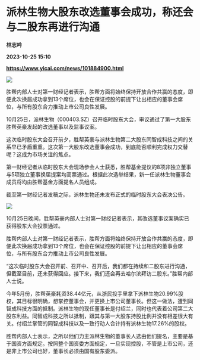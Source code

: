 # 派林生物大股东改选董事会成功，称还会与二股东再进行沟通
**林志吟**

**2023-10-25 15:10**

**https://www.yicai.com/news/101884900.html**

![](https://imgcdn.yicai.com/uppics/slides/2023/10/b7447edfc84016df68882c2a576e5e9f.jpg)

胜帮内部人士对第一财经记者表示，胜帮方面将始终保持开放合作共赢的态度，即便此次换届成功拿到13个席位，也会在保证控股的前提下让出相应的董事会席位，与所有股东合力推动上市公司良性发展。

10月25日，派林生物（000403.SZ）召开临时股东大会，审议通过了第一大股东胜帮英豪发起的改选董事以及监事议案。

这次临时股东大会召开前夕，胜帮英豪与派林生物第二大股东同智成科技之间的关系早已矛盾重重。这次第一大股东改选董事会成功，到底能否顺利完成权力交替呢？这成为市场关注的焦点。

第一财经记者从临时股东大会现场参会人士获悉，胜帮基金提议的8项非独立董事与5项独立董事换届提案均高票通过。根据此次选举结果，新一任派林生物董事会成员将均由胜帮基金方面提名人员组成。

截至第一财经记者发稿之际，派林生物还未发布正式的临时股东大会表决公告。

![](https://imgcdn.yicai.com/uppics/images/2023/10/a8545abc7d3f2f590de638124feda941.jpg)

10月25日晚间，胜帮英豪内部人士对第一财经记者表示，其改选董事议案确实已获得股东大会投票通过。

胜帮内部人士对第一财经记者表示，胜帮方面将始终保持开放合作共赢的态度，即便此次换届成功拿到13个席位，也会在保证控股的前提下让出相应的董事会席位，与所有股东合力推动上市公司良性发展。

“这次临时股东大会召开前、召开中、召开后，我们都在持续和二股东进行沟通，但截至目前，还未获得回应。接下来，我们还会再去哈尔滨拜访二股东。”胜帮内部人士说。

今年5月份，胜帮英豪耗资38.44亿元，从浙民投手里拿下派林生物20.99%股权，其目标很明确，想掌控董事会，并更换上市公司董事长。但这一做法，遭到同智成科技方面的抵制。派林生物的现任董事长是付绍兰，同时也代表着公司第二大股东利益。同智成科技之所以抵制，跟其与第一大股东持股比例并没有相差很大有关。付绍兰掌管的同智成科技以及一致行动人合计持有派林生物17.26%的股权。

胜帮内部人士表示，之所以他们力主派林生物的董事长人选由他们提名，主要是基于国资方面规定。按照整个国资委方面规定，一旦实现控股，不管是上市公司，还是非上市公司也好，董事长必须由国有股东委派。